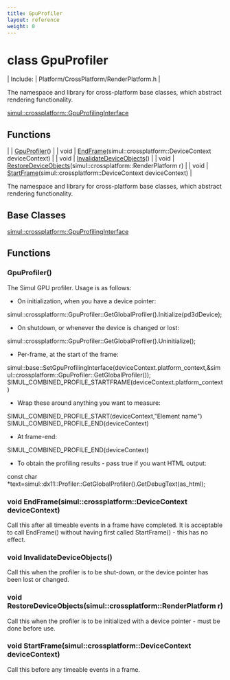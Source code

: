 ```yaml
---
title: GpuProfiler
layout: reference
weight: 0
---
```

class GpuProfiler
===

| Include: | Platform/CrossPlatform/RenderPlatform.h |

The namespace and library for cross-platform base classes, which abstract rendering functionality.
  

[simul::crossplatform::GpuProfilingInterface](gpuprofilinginterface)

Functions
---

|  | [GpuProfiler](#GpuProfiler)() |
| void | [EndFrame](#EndFrame)(simul::crossplatform::DeviceContext deviceContext) |
| void | [InvalidateDeviceObjects](#InvalidateDeviceObjects)() |
| void | [RestoreDeviceObjects](#RestoreDeviceObjects)(simul::crossplatform::RenderPlatform r) |
| void | [StartFrame](#StartFrame)(simul::crossplatform::DeviceContext deviceContext) |

The namespace and library for cross-platform base classes, which abstract rendering functionality.
  


Base Classes
---
[simul::crossplatform::GpuProfilingInterface](gpuprofilinginterface)

Functions
---

### <a name="GpuProfiler"/> GpuProfiler()

The Simul GPU profiler. Usage is as follows:

* On initialization, when you have a device pointer:

simul::crossplatform::GpuProfiler::GetGlobalProfiler().Initialize(pd3dDevice);

* On shutdown, or whenever the device is changed or lost:

simul::crossplatform::GpuProfiler::GetGlobalProfiler().Uninitialize();

* Per-frame, at the start of the frame:

simul::base::SetGpuProfilingInterface(deviceContext.platform_context,&simul::crossplatform::GpuProfiler::GetGlobalProfiler());
SIMUL_COMBINED_PROFILE_STARTFRAME(deviceContext.platform_context)

*  Wrap these around anything you want to measure:

SIMUL_COMBINED_PROFILE_START(deviceContext,"Element name")
SIMUL_COMBINED_PROFILE_END(deviceContext)

* At frame-end:

SIMUL_COMBINED_PROFILE_END(deviceContext)

* To obtain the profiling results - pass true if you want HTML output:

const char *text=simul::dx11::Profiler::GetGlobalProfiler().GetDebugText(as_html);


### <a name="EndFrame"/>void EndFrame(simul::crossplatform::DeviceContext deviceContext)
Call this after all timeable events in a frame have completed. It is acceptable
to call EndFrame() without having first called StartFrame() - this has no effect.

### <a name="InvalidateDeviceObjects"/>void InvalidateDeviceObjects()
Call this when the profiler is to be shut-down, or the device pointer has been lost or changed.

### <a name="RestoreDeviceObjects"/>void RestoreDeviceObjects(simul::crossplatform::RenderPlatform r)
Call this when the profiler is to be initialized with a device pointer - must be done before use.

### <a name="StartFrame"/>void StartFrame(simul::crossplatform::DeviceContext deviceContext)
Call this before any timeable events in a frame.
